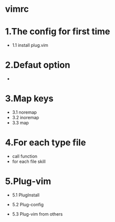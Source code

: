 # vimrc

# 1.The config for first time
  * 1.1 install plug.vim 
# 2.Defaut option
  * 
# 3.Map keys
  * 3.1 noremap
  * 3.2 inoremap
  * 3.3 <leader>map
# 4.For each type file
  * call function
  * for each file skill
# 5.Plug-vim
  * 5.1 PlugInstall
  * 5.2 Plug-config
  
  * 5.3 Plug-vim from others
